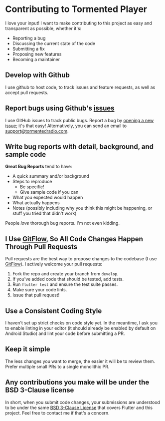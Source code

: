 # Contributing to Tormented Player
I love your input! I want to make contributing to this project as easy and transparent as possible, whether it's:

- Reporting a bug
- Discussing the current state of the code
- Submitting a fix
- Proposing new features
- Becoming a maintainer

## Develop with Github
I use github to host code, to track issues and feature requests, as well as accept pull requests.

## Report bugs using Github's [issues](https://github.com/Jei/tormentedplayer/issues)
I use GitHub issues to track public bugs. Report a bug by [opening a new issue](https://github.com/Jei/tormentedplayer/issues); it's that easy!
Alternatively, you can send an email to [support@tormentedradio.com](mailto:support@tormentedradio.com).

## Write bug reports with detail, background, and sample code

**Great Bug Reports** tend to have:

- A quick summary and/or background
- Steps to reproduce
  - Be specific!
  - Give sample code if you can
- What you expected would happen
- What actually happens
- Notes (possibly including why you think this might be happening, or stuff you tried that didn't work)

People *love* thorough bug reports. I'm not even kidding.

## I Use [GitFlow](https://www.atlassian.com/git/tutorials/comparing-workflows/gitflow-workflow), So All Code Changes Happen Through Pull Requests
Pull requests are the best way to propose changes to the codebase (I use [GitFlow](https://www.atlassian.com/git/tutorials/comparing-workflows/gitflow-workflow)). I actively welcome your pull requests:

1. Fork the repo and create your branch from `develop`.
2. If you've added code that should be tested, add tests.
3. Run `flutter test` and ensure the test suite passes.
4. Make sure your code lints.
5. Issue that pull request!

## Use a Consistent Coding Style
I haven't set up strict checks on code style yet. In the meantime, I ask you to enable linting in your editor (it should already be enabled by default on Android Studio) and lint your code before submitting a PR.

## Keep it simple

The less changes you want to merge, the easier it will be to review them. Prefer multiple small PRs to a single monolithic PR.

## Any contributions you make will be under the BSD 3-Clause license
In short, when you submit code changes, your submissions are understood to be under the same [BSD 3-Clause License](https://github.com/Jei/tormentedplayer/blob/master/LICENSE) that covers Flutter and this project. Feel free to contact me if that's a concern.
